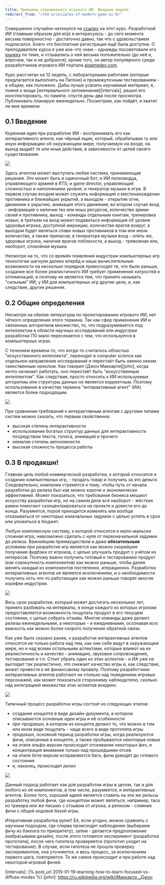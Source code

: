 ```yaml
---
title: Принципы современного игрового ИИ. Вводная неделя
redirect_from: "/the-principles-of-modern-game-ai-0/"
---
```


Совершенно случайно наткнулся на [ссылку][course]  на этот курс. Разработкой ИИ
(главным образом для игр) я интересуюсь - до сего момента весьма поверхностно -
достаточно  давно, так  что с  удовольствием подписался.  Благо что  бесплатная
регистрация  ещё была  доступна. О  преподавателе курса  я уже  кое-что знаю  -
однажды  посоветовали его  [книжку][book] по  теме, и  отзывались о  ней весьма
положительно  (до неё  я, впрочем,  так и  не добрался);  кроме того,  он автор
популярного среди разработчиков игрового ИИ портала [aigamedev.com][aigamedev].

Курс рассчитан  на 12  недель, с  лабораторными работами  (которые предлагается
выполнять на  Питоне) и  промежуточным тестированием -  в общем,  как положено.
Дабы  лучше  усвоить  изучаемый  материал,   я,  помня  о  мощи  [интервального
запоминания][intervals], решил его конспектировать,  по памяти, спустя день-два
после  просмотра. Публиковать  планирую еженедельно.  Посмотрим, как  пойдёт, и
хватит ли мне времени.


## 0.1 Введение

Коренная идея при  разработке ИИ - воспринимать его  как интерактивного агента,
как  чёрный ящик,  который, обрабатывая  ту или  иную информацию  об окружающем
мире, получаемую на входе, на выход  выдаёт те или иные действия, в зависимости
от целей своего существования.

![](/images/the-principles-of-modern-game-ai/0/1-agent.jpg)

Здесь агентом  может выступать  любая система,  принимающая решения.  Это может
быть  и одиночный  бот; и  ИИ  полководца, управляющего  армией в  RTS; и  game
director, управляющий  сложностью и  наполнением уровня;  и генератор  музыки в
игре.  В  первом  случае  входом может  служить  информация  о  местонахождении
противника и ближайших укрытий, а выходом  - открытие огня, движение к укрытию,
анимация этого движения;  во втором случае вход - информация  о наличии тех или
иных ресурсов, количестве  армии своей и противника, выход  - команды отдельным
юнитам,  тренировка новых;  в третьем  на вход  может подаваться  информация об
уровне здоровья игрока, доступной амуниции, количестве врагов вокруг, а выходом
будет  являться спавн  новых противников  в том  или ином  количестве, а  также
припасов; в генераторе музыки вход -  опять же, здоровье игрока, наличие врагов
поблизости, а выход - тревожная или, наоборот, спокойная музыка.

Несмотря на то,  что со времён появления индустрии  компьютерных игр технологии
шагнули далеко вперёд  и наши вычислительные возможности  на несколько порядков
превосходят те,  что были раньше,  создание все более реалистичного  ИИ требует
применения  хитростей и  оптимизаций, и  поэтому не  является тем,  что принято
называть "сильным" ИИ; у ИИ для компьютерных игр другие цели, и, как следствие,
другие решения.

## 0.2 Общие определения

Несмотря  на  обилие литературы  по  проектированию  игрового ИИ,  нет  чёткого
определения этого  термина. Так как  сфер применения ИИ и  связанных алгоритмов
множество,  то,   что  подразумевается   под  интеллектом  в   области  научных
исследований  или  индустрии  разработки  ПО   мало  пересекается  с  тем,  что
используется в компьютерных играх.

С  течением  времени  то,   что  когда-то  считалось  областью  "искусственного
интеллекта",   переходит  в   computer   science   как  отдельное   направление
исследований и  перестаёт быть овеяно  неким таинственным ореолом.  Как говорил
[Джон  Маккарти][john],  когда  нечто  начинает работать,  оно  перестаёт  быть
"искусственным интеллектом".  Как следствие, просто относить  к ИИ используемые
алгоритмы или структуры данных не  является корректным. Поэтому использование в
качестве термина "интерактивный агент" (ИА) является более подходящим.

![](/images/the-principles-of-modern-game-ai/0/2-shifting.jpg)

При сравнении требований к интерактивным  агентам с другими типами систем можно
сказать, что первым свойственна:

- высокая степень интерактивности
- использование богатых структур данных для интерактивности посредством текста,
голоса, анимаций и прочего
- немалая степень автономности
- высокая сложность процесса работы

## 0.3 В продакшн!

Главная  цель любой  коммерческой разработки,  к которой  относится и  создание
компьютерных  игр, -  продать товар  и получить  за это  деньги. Следовательно,
компании стремятся  к тому, чтобы путь  от начала разработки до  релиза был как
можно  короче  и экономически  эффективней.  Может  показаться, что  требования
бизнеса  мешают искусству  разработки  игр, но  на самом  деле  всё наоборот  -
жёсткие рамки  помогают сконцентрироваться на  проекте и довести его  до конца.
Разумеется,  порой приходится  изменять  или вообще  отказываться от  некоторых
изначальных задумок с целью успеть в срок или уложиться в бюджет.

Любую комплексную  систему, к  которой относится  и мало-мальски  сложная игра,
невозможно  сделать  с нуля  от  первоначальной  задумки до  релиза.  Важнейшим
преимуществом и даже **обязательным** условием  при разработке игр является как
можно  скорейшее получение  фидбэка  от  игроков, с  целью  улучшать продукт  с
учётом  их интересов.  Поэтому важно  получить готовый  к тестированию  продукт
(как  совокупность компонентов)  как можно  раньше, чтобы  далее менять  каждый
из  компонентов постепенно,  итерационно. Разработка  интерактивных агентов  не
является исключением,  и о  необходимости получить  хоть что-то  работающее как
можно раньше говорят многие корифеи индустрии.

![](/images/the-principles-of-modern-game-ai/0/3-releases.jpg)

Весь срок разработки, который может достигать нескольких лет, принято разбивать
на интервалы,  в конце каждого  из которых игрокам  предоставляется возможность
пощупать  продукт в  его  текущем  состоянии, с  целью  собрать отзывы.  Многие
команды  даже  делают  релизы  еженедельными,  а  некоторые  -  и  ежедневными,
осознавая всю важность как можно более скорого получения обратной связи.

Как уже  было сказано  ранее, к разработке  интерактивных агентов  относится не
только работа  над тем, как они  себя ведут в  окружающем мире, но и  над всеми
остальными  аспектами,  которые  влияют  на  их  реалистичность  и  качество  -
анимацию, звуковое сопровождение, тестирование и т.п. Стоит убрать один из этих
аспектов - и ИА  уже не выглядит так реалистично, что  снижает качество игры и,
как следствие,  может привести к  её финансовому провалу.  Поэтому разработчики
интерактивных агентов  работают не  столько над поведением  игровых персонажей,
как может показаться стороннему  наблюдателю, сколько над интеграцией множества
этих аспектов воедино.

![](/images/the-principles-of-modern-game-ai/0/4-aspects.jpg)

Типичный процесс разработки игры состоит из следующих этапов:

- создание *концепта*  в виде дизайн-документа, в  котором описываются основные
идеи игры и её особенности
- *пре-продакшн*,  в котором из  концепта делают то, что  можно в том  или ином
виде пощупать - чаще всего в виде прототипа игры
-  *продакшн*,  основной  период   разработки  игры,  когда  реализуются  фичи,
описанные в концепте, а также пробываются некоторые новые
- на этапе  *альфа-версии* происходит отсеивание некоторых  фич, и концентрация
внимания только над прошедшими отсев
- на этапе *бета-версии* исправляются баги, фичи доводят до готового состояния
- и, наконец, происходит *релиз*

![](/images/the-principles-of-modern-game-ai/0/5-development-steps.jpg)

Данный подход работает как для разработки игры  в целом, так и для любого из её
компонентов,  в том  числе, разумеется,  и интерактивных  агентов. Более  того,
хорошей идеей  является ставить  на эти  же рельсы  разработку любой  фичи, где
концептом может являться, например, таск из  трекера или же письмо с отзывом от
игрока, а релизом - слияние фичи с общей кодовой базой игры.

Итеративная  разработка  рулит!  Её,  если угодно,  можно  сравнить  с  научным
подходом,  где  сперва  происходит  наблюдение (выбираем  фичу  из  бэклога  по
приоритету), затем  - делается предположение (набрасываем  дизайн), после этого
готовится эксперимент  (разработка прототипа), после чего  гипотеза проверяется
(прототип уходит на  тестирование). В случае, если гипотеза  не прошла проверку
экспериментом, она  уточняется, и  весь процесс,  за исключением  первого шага,
повторяется. То же самое происходит и при работе над некоторой игровой фичей.



[course]: http://courses.nucl.ai/courses/pmgai/
[book]: http://www.ozon.ru/context/detail/id/3384783/
[aigamedev]: http://aigamedev.com
[intervals]: {% post_url 2015-01-19-learning-how-to-learn-focused-vs-diffuse-modes %}
[john]: https://ru.wikipedia.org/wiki/Маккарти,_Джон

